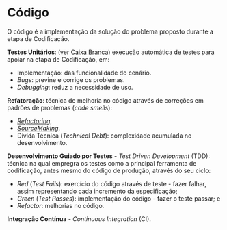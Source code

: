# Código

O código é a implementação da solução do problema proposto durante a etapa de Codificação.

**Testes Unitários**: \(ver [Caixa Branca](/testes/caixa_branca.md)\) execução automática de testes para apoiar na etapa de Codificação, em:

* Implementação: das funcionalidade do cenário.
* _Bugs_: previne e corrige os problemas.
* _Debugging_: reduz a necessidade de uso.

**Refatoração**: técnica de melhoria no código através de correções em padrões de problemas \(_code smells_\):

* [_Refactoring_](http://refactoring.com).
* [_SourceMaking_](https://sourcemaking.com).
* Dívida Técnica \(_Technical Debt_\): complexidade acumulada no desenvolvimento.

**Desenvolvimento Guiado por Testes** - _Test Driven Development_ \(TDD\): técnica na qual empregra os testes como a principal ferramenta de codificação, antes mesmo do código de produção, através do seu ciclo:

* _Red_ \(_Test Fails_\): exercício do código através de teste - fazer falhar, assim representando cada incremento da especificação;
* _Green_ \(_Test Passes_\): implementação do código - fazer o teste passar; e
* _Refactor_: melhorias no código.

**Integração Contínua** - _Continuous Integration_ \(CI\).

